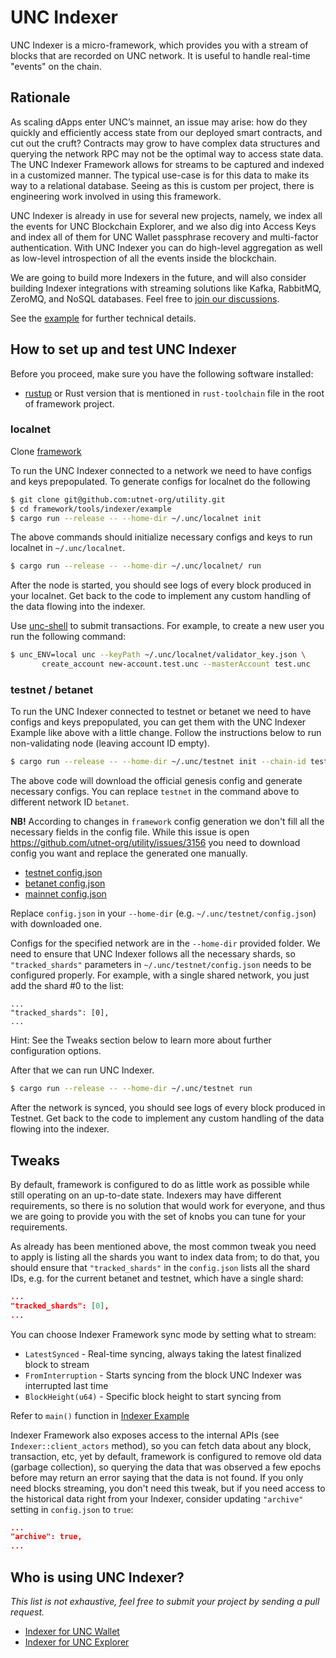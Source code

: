 # UNC Indexer

UNC Indexer is a micro-framework, which provides you with a stream of blocks that are recorded on UNC network. It is useful to handle real-time "events" on the chain.

## Rationale

As scaling dApps enter UNC’s mainnet, an issue may arise: how do they quickly and efficiently access state from our deployed smart contracts, and cut out the cruft? Contracts may grow to have complex data structures and querying the network RPC may not be the optimal way to access state data. The UNC Indexer Framework allows for streams to be captured and indexed in a customized manner. The typical use-case is for this data to make its way to a relational database. Seeing as this is custom per project, there is engineering work involved in using this framework.

UNC Indexer is already in use for several new projects, namely, we index all the events for UNC Blockchain Explorer, and we also dig into Access Keys and index all of them for UNC Wallet passphrase recovery and multi-factor authentication. With UNC Indexer you can do high-level aggregation as well as low-level introspection of all the events inside the blockchain.

We are going to build more Indexers in the future, and will also consider building Indexer integrations with streaming solutions like Kafka, RabbitMQ, ZeroMQ, and NoSQL databases. Feel free to [join our discussions](https://github.com/utnet-org/utility/issues/2996).

See the [example](https://github.com/utnet-org/utility/tree/master/tools/indexer/example) for further technical details.

## How to set up and test UNC Indexer

Before you proceed, make sure you have the following software installed:
* [rustup](https://rustup.rs/) or Rust version that is mentioned in `rust-toolchain` file in the root of framework project.

### localnet

Clone [framework](https://github.com/utnet-org/utility)

To run the UNC Indexer connected to a network we need to have configs and keys prepopulated. To generate configs for localnet do the following

```bash
$ git clone git@github.com:utnet-org/utility.git
$ cd framework/tools/indexer/example
$ cargo run --release -- --home-dir ~/.unc/localnet init
```

The above commands should initialize necessary configs and keys to run localnet in `~/.unc/localnet`.

```bash
$ cargo run --release -- --home-dir ~/.unc/localnet/ run
```

After the node is started, you should see logs of every block produced in your localnet. Get back to the code to implement any custom handling of the data flowing into the indexer.

Use [unc-shell](https://github.com/unc/unc-shell) to submit transactions. For example, to create a new user you run the following command:

```bash
$ unc_ENV=local unc --keyPath ~/.unc/localnet/validator_key.json \
       create_account new-account.test.unc --masterAccount test.unc
```


### testnet / betanet

To run the UNC Indexer connected to testnet or betanet we need to have configs and keys prepopulated, you can get them with the UNC Indexer Example like above with a little change. Follow the instructions below to run non-validating node (leaving account ID empty).

```bash
$ cargo run --release -- --home-dir ~/.unc/testnet init --chain-id testnet --download
```

The above code will download the official genesis config and generate necessary configs. You can replace `testnet` in the command above to different network ID `betanet`.

**NB!** According to changes in `framework` config generation we don't fill all the necessary fields in the config file. While this issue is open <https://github.com/utnet-org/utility/issues/3156> you need to download config you want and replace the generated one manually.
 - [testnet config.json](https://s3-us-west-1.amazonaws.com/build.utility.com/framework-deploy/testnet/config.json)
 - [betanet config.json](https://s3-us-west-1.amazonaws.com/build.utility.com/framework-deploy/betanet/config.json)
 - [mainnet config.json](https://s3-us-west-1.amazonaws.com/build.utility.com/framework-deploy/mainnet/config.json)

Replace `config.json` in your `--home-dir` (e.g. `~/.unc/testnet/config.json`) with downloaded one.

Configs for the specified network are in the `--home-dir` provided folder. We need to ensure that UNC Indexer follows all the necessary shards, so `"tracked_shards"` parameters in `~/.unc/testnet/config.json` needs to be configured properly. For example, with a single shared network, you just add the shard #0 to the list:

```text
...
"tracked_shards": [0],
...
```

Hint: See the Tweaks section below to learn more about further configuration options.

After that we can run UNC Indexer.


```bash
$ cargo run --release -- --home-dir ~/.unc/testnet run
```

After the network is synced, you should see logs of every block produced in Testnet. Get back to the code to implement any custom handling of the data flowing into the indexer.

## Tweaks

By default, framework is configured to do as little work as possible while still operating on an up-to-date state. Indexers may have different requirements, so there is no solution that would work for everyone, and thus we are going to provide you with the set of knobs you can tune for your requirements.

As already has been mentioned above, the most common tweak you need to apply is listing all the shards you want to index data from; to do that, you should ensure that `"tracked_shards"` in the `config.json` lists all the shard IDs, e.g. for the current betanet and testnet, which have a single shard:

```json
...
"tracked_shards": [0],
...
```


You can choose Indexer Framework sync mode by setting what to stream:
 - `LatestSynced` - Real-time syncing, always taking the latest finalized block to stream
 - `FromInterruption` - Starts syncing from the block UNC Indexer was interrupted last time
 - `BlockHeight(u64)` - Specific block height to start syncing from

 Refer to `main()` function in [Indexer Example](https://github.com/utnet-org/utility/blob/master/tools/indexer/example/src/main.rs)

Indexer Framework also exposes access to the internal APIs (see `Indexer::client_actors` method), so you can fetch data about any block, transaction, etc, yet by default, framework is configured to remove old data (garbage collection), so querying the data that was observed a few epochs before may return an error saying that the data is not found. If you only need blocks streaming, you don't need this tweak, but if you need access to the historical data right from your Indexer, consider updating `"archive"` setting in `config.json` to `true`:

```json
...
"archive": true,
...
```


## Who is using UNC Indexer?

*This list is not exhaustive, feel free to submit your project by sending a pull request.*

* [Indexer for UNC Wallet](https://github.com/unc/unc-indexer-for-wallet)
* [Indexer for UNC Explorer](https://github.com/unc/unc-indexer-for-explorer)
